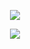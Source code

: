 <p align="center">
  <img src="https://capsule-render.vercel.app/api?type=waving&height=200&color=gradient&text=Welcome%20Wohoo!&section=header&reversal=true&textBg=false&desc=You%20are%20on%20the%20profile%20of%20nishcurse&fontAlign=50&fontAlignY=36&descAlign=55"/>
</p>

<p align="center">
  <img src="https://capsule-render.vercel.app/api?type=waving&height=200&color=gradient&text=Have%20A%20Nice%20Day&section=footer&reversal=true&textBg=false&fontAlign=50&fontAlignY=66&descAlign=55&descAlignY=69"/>
</p>
